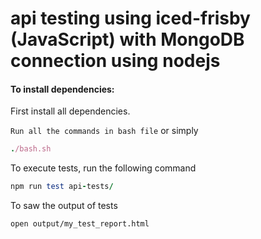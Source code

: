 # api testing using iced-frisby (JavaScript) with MongoDB connection using nodejs

#### To install dependencies:
First install all dependencies.

`Run all the commands in bash file` or simply
```ruby
./bash.sh
```

To execute tests, run the following command

```ruby
npm run test api-tests/
```

To saw the output of tests

`open output/my_test_report.html`
